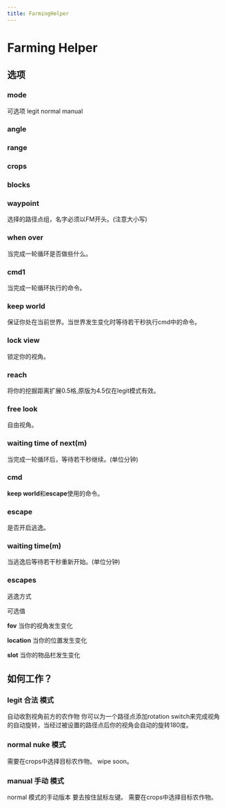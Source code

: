 ```yaml
---
title: FarmingHelper
---
```

# Farming Helper

## 选项

### mode
可选项 legit normal manual
### angle
### range
### crops
### blocks
### waypoint
选择的路径点组，名字必须以FM开头。(注意大小写)
### when over
当完成一轮循环是否做些什么。
### cmd1
当完成一轮循环执行的命令。
### keep world
保证你处在当前世界。当世界发生变化时等待若干秒执行cmd中的命令。
### lock view
锁定你的视角。
### reach
将你的挖掘距离扩展0.5格,原版为4.5仅在legit模式有效。
### free look
自由视角。
### waiting time of next(m)
当完成一轮循环后，等待若干秒继续。(单位分钟)
### cmd
**keep world**和**escape**使用的命令。
### escape
是否开启逃逸。
### waiting time(m)
当逃逸后等待若干秒重新开始。(单位分钟)
### escapes
逃逸方式 

可选值

**fov** 当你的视角发生变化 

**location** 当你的位置发生变化

**slot** 当你的物品栏发生变化

## 如何工作？

### legit 合法 模式
自动收割视角前方的农作物 
你可以为一个路径点添加rotation switch来完成视角的自动旋转，当经过被设置的路径点后你的视角会自动的旋转180度。
### normal nuke 模式
需要在crops中选择目标农作物。
wipe soon。
### manual 手动 模式
normal 模式的手动版本 要去按住鼠标左键。
需要在crops中选择目标农作物。